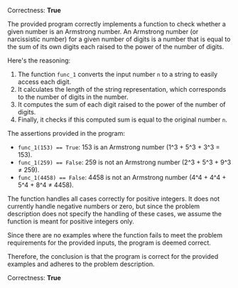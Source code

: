 Correctness: **True**

The provided program correctly implements a function to check whether a given number is an Armstrong number. An Armstrong number (or narcissistic number) for a given number of digits is a number that is equal to the sum of its own digits each raised to the power of the number of digits.

Here's the reasoning:

1. The function `func_1` converts the input number `n` to a string to easily access each digit.
2. It calculates the length of the string representation, which corresponds to the number of digits in the number.
3. It computes the sum of each digit raised to the power of the number of digits.
4. Finally, it checks if this computed sum is equal to the original number `n`.

The assertions provided in the program:
- `func_1(153) == True`: 153 is an Armstrong number (1^3 + 5^3 + 3^3 = 153).
- `func_1(259) == False`: 259 is not an Armstrong number (2^3 + 5^3 + 9^3 ≠ 259).
- `func_1(4458) == False`: 4458 is not an Armstrong number (4^4 + 4^4 + 5^4 + 8^4 ≠ 4458).

The function handles all cases correctly for positive integers. It does not currently handle negative numbers or zero, but since the problem description does not specify the handling of these cases, we assume the function is meant for positive integers only.

Since there are no examples where the function fails to meet the problem requirements for the provided inputs, the program is deemed correct.

Therefore, the conclusion is that the program is correct for the provided examples and adheres to the problem description.

Correctness: **True**